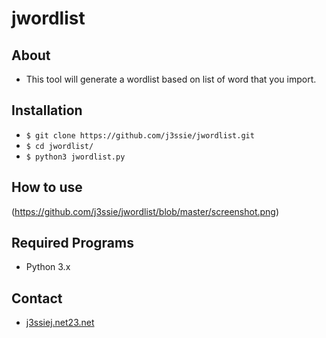 jwordlist
====================

About
-----
- This tool will generate a wordlist based on list of word that you import.

Installation
------------
- `$ git clone https://github.com/j3ssie/jwordlist.git `
- `$ cd jwordlist/`
- `$ python3 jwordlist.py`

How to use
----------
(https://github.com/j3ssie/jwordlist/blob/master/screenshot.png)

Required Programs
-----------------
- Python 3.x

Contact
-------
- [j3ssiej.net23.net](http://j3ssiej.net23.net/)


